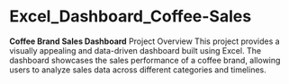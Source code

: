 # Excel_Dashboard_Coffee-Sales
**Coffee Brand Sales Dashboard**
Project Overview
This project provides a visually appealing and data-driven dashboard built using Excel. The dashboard showcases the sales performance of a coffee brand, allowing users to analyze sales data across different categories and timelines.
